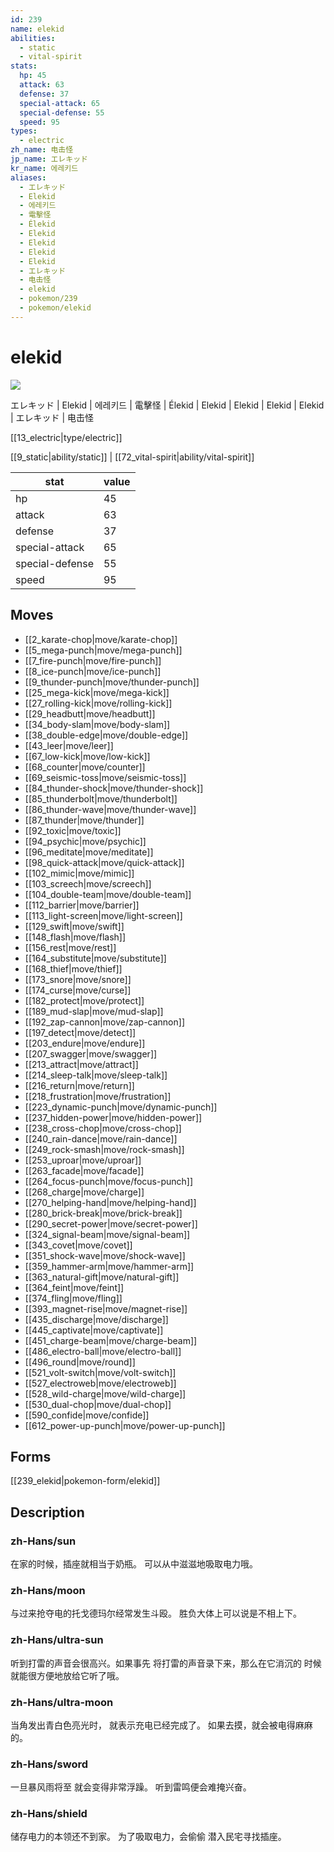 ```yaml
---
id: 239
name: elekid
abilities:
  - static
  - vital-spirit
stats:
  hp: 45
  attack: 63
  defense: 37
  special-attack: 65
  special-defense: 55
  speed: 95
types:
  - electric
zh_name: 电击怪
jp_name: エレキッド
kr_name: 에레키드
aliases:
  - エレキッド
  - Elekid
  - 에레키드
  - 電擊怪
  - Élekid
  - Elekid
  - Elekid
  - Elekid
  - Elekid
  - エレキッド
  - 电击怪
  - elekid
  - pokemon/239
  - pokemon/elekid
---
```

# elekid

![](https://raw.githubusercontent.com/PokeAPI/sprites/master/sprites/pokemon/239.png)

エレキッド | Elekid | 에레키드 | 電擊怪 | Élekid | Elekid | Elekid | Elekid | Elekid | エレキッド | 电击怪

[[13_electric|type/electric]]

[[9_static|ability/static]] | [[72_vital-spirit|ability/vital-spirit]]

|stat|value|
|---|---|
|hp|45|
|attack|63|
|defense|37|
|special-attack|65|
|special-defense|55|
|speed|95|


## Moves

- [[2_karate-chop|move/karate-chop]]
- [[5_mega-punch|move/mega-punch]]
- [[7_fire-punch|move/fire-punch]]
- [[8_ice-punch|move/ice-punch]]
- [[9_thunder-punch|move/thunder-punch]]
- [[25_mega-kick|move/mega-kick]]
- [[27_rolling-kick|move/rolling-kick]]
- [[29_headbutt|move/headbutt]]
- [[34_body-slam|move/body-slam]]
- [[38_double-edge|move/double-edge]]
- [[43_leer|move/leer]]
- [[67_low-kick|move/low-kick]]
- [[68_counter|move/counter]]
- [[69_seismic-toss|move/seismic-toss]]
- [[84_thunder-shock|move/thunder-shock]]
- [[85_thunderbolt|move/thunderbolt]]
- [[86_thunder-wave|move/thunder-wave]]
- [[87_thunder|move/thunder]]
- [[92_toxic|move/toxic]]
- [[94_psychic|move/psychic]]
- [[96_meditate|move/meditate]]
- [[98_quick-attack|move/quick-attack]]
- [[102_mimic|move/mimic]]
- [[103_screech|move/screech]]
- [[104_double-team|move/double-team]]
- [[112_barrier|move/barrier]]
- [[113_light-screen|move/light-screen]]
- [[129_swift|move/swift]]
- [[148_flash|move/flash]]
- [[156_rest|move/rest]]
- [[164_substitute|move/substitute]]
- [[168_thief|move/thief]]
- [[173_snore|move/snore]]
- [[174_curse|move/curse]]
- [[182_protect|move/protect]]
- [[189_mud-slap|move/mud-slap]]
- [[192_zap-cannon|move/zap-cannon]]
- [[197_detect|move/detect]]
- [[203_endure|move/endure]]
- [[207_swagger|move/swagger]]
- [[213_attract|move/attract]]
- [[214_sleep-talk|move/sleep-talk]]
- [[216_return|move/return]]
- [[218_frustration|move/frustration]]
- [[223_dynamic-punch|move/dynamic-punch]]
- [[237_hidden-power|move/hidden-power]]
- [[238_cross-chop|move/cross-chop]]
- [[240_rain-dance|move/rain-dance]]
- [[249_rock-smash|move/rock-smash]]
- [[253_uproar|move/uproar]]
- [[263_facade|move/facade]]
- [[264_focus-punch|move/focus-punch]]
- [[268_charge|move/charge]]
- [[270_helping-hand|move/helping-hand]]
- [[280_brick-break|move/brick-break]]
- [[290_secret-power|move/secret-power]]
- [[324_signal-beam|move/signal-beam]]
- [[343_covet|move/covet]]
- [[351_shock-wave|move/shock-wave]]
- [[359_hammer-arm|move/hammer-arm]]
- [[363_natural-gift|move/natural-gift]]
- [[364_feint|move/feint]]
- [[374_fling|move/fling]]
- [[393_magnet-rise|move/magnet-rise]]
- [[435_discharge|move/discharge]]
- [[445_captivate|move/captivate]]
- [[451_charge-beam|move/charge-beam]]
- [[486_electro-ball|move/electro-ball]]
- [[496_round|move/round]]
- [[521_volt-switch|move/volt-switch]]
- [[527_electroweb|move/electroweb]]
- [[528_wild-charge|move/wild-charge]]
- [[530_dual-chop|move/dual-chop]]
- [[590_confide|move/confide]]
- [[612_power-up-punch|move/power-up-punch]]

## Forms



[[239_elekid|pokemon-form/elekid]]

## Description

### zh-Hans/sun

在家的时候，插座就相当于奶瓶。
可以从中滋滋地吸取电力哦。

### zh-Hans/moon

与过来抢夺电的托戈德玛尔经常发生斗殴。
胜负大体上可以说是不相上下。

### zh-Hans/ultra-sun

听到打雷的声音会很高兴。如果事先
将打雷的声音录下来，那么在它消沉的
时候就能很方便地放给它听了哦。

### zh-Hans/ultra-moon

当角发出青白色亮光时，
就表示充电已经完成了。
如果去摸，就会被电得麻麻的。

### zh-Hans/sword

一旦暴风雨将至
就会变得非常浮躁。
听到雷鸣便会难掩兴奋。

### zh-Hans/shield

储存电力的本领还不到家。
为了吸取电力，会偷偷
潜入民宅寻找插座。

